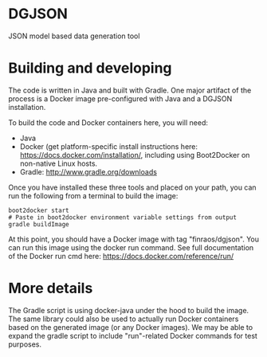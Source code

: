 # DGJSON
JSON model based data generation tool

# Building and developing

The code is written in Java and built with Gradle. One major artifact of the process is a Docker image pre-configured with Java and a DGJSON installation.

To build the code and Docker containers here, you will need:

* Java
* Docker (get platform-specific install instructions here: https://docs.docker.com/installation/, including using Boot2Docker on non-native Linux hosts.
* Gradle: http://www.gradle.org/downloads

Once you have installed these three tools and placed on your path, you can run the following from a terminal to build the image:

```
boot2docker start
# Paste in boot2docker environment variable settings from output
gradle buildImage
```

At this point, you should have a Docker image with tag "finraos/dgjson". You can run this image using the docker run command.
See full documentation of the Docker run cmd here: https://docs.docker.com/reference/run/

# More details

The Gradle script is using docker-java under the hood to build the image. The same library could also be used to actually run Docker containers based on
the generated image (or any Docker images). We may be able to expand the gradle script to include "run"-related Docker
commands for test purposes.

